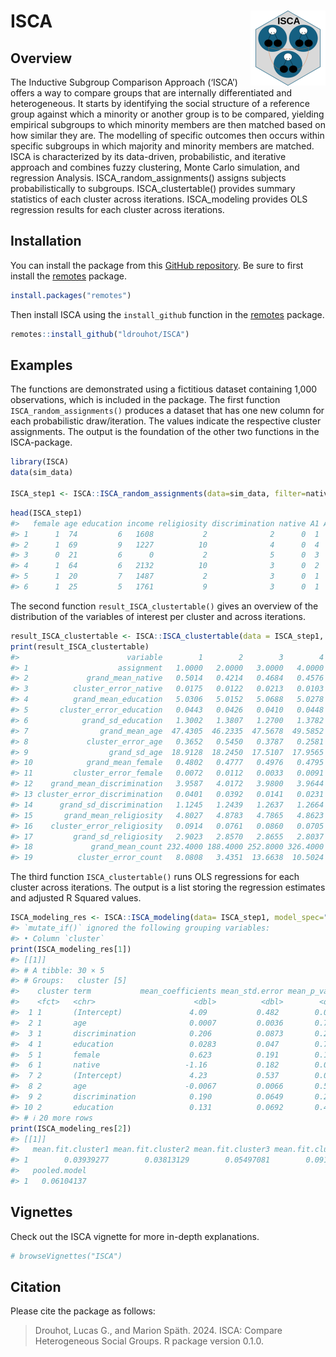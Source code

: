 
<!-- README.md is generated from README.Rmd. Please edit that file -->

# ISCA <img src="man/figures/logo.png" align="right" height="120" alt="" />

## Overview

The Inductive Subgroup Comparison Approach (‘ISCA’) offers a way to
compare groups that are internally differentiated and heterogeneous. It
starts by identifying the social structure of a reference group against
which a minority or another group is to be compared, yielding empirical
subgroups to which minority members are then matched based on how
similar they are. The modelling of specific outcomes then occurs within
specific subgroups in which majority and minority members are matched.
ISCA is characterized by its data-driven, probabilistic, and iterative
approach and combines fuzzy clustering, Monte Carlo simulation, and
regression Analysis. ISCA_random_assignments() assigns subjects
probabilistically to subgroups. ISCA_clustertable() provides summary
statistics of each cluster across iterations. ISCA_modeling provides OLS
regression results for each cluster across iterations.

<!-- badges: start -->
<!-- badges: end -->

## Installation

You can install the package from this [GitHub
repository](https://github.com/ldrouhot/ISCA). Be sure to first install
the [remotes](https://CRAN.R-project.org/package=remotes) package.

``` r
install.packages("remotes")
```

Then install ISCA using the `install_github` function in the
[remotes](https://CRAN.R-project.org/package=remotes) package.

``` r
remotes::install_github("ldrouhot/ISCA")
```

## Examples

The functions are demonstrated using a fictitious dataset containing
1,000 observations, which is included in the package. The first function
`ISCA_random_assignments()` produces a dataset that has one new column
for each probabilistic draw/iteration. The values indicate the
respective cluster assignments. The output is the foundation of the
other two functions in the ISCA-package.

``` r
library(ISCA)
data(sim_data)

ISCA_step1 <- ISCA::ISCA_random_assignments(data=sim_data, filter=native, majority_group=1, minority_group=c(0), fuzzifier = 1.5, n_clusters=4, draws=5, cluster_vars= c("female", "age", "education", "income"))
```

``` r
head(ISCA_step1)
#>   female age education income religiosity discrimination native A1 A2 A3 A4 A5
#> 1      1  74         6   1608           2              2      0  1  1  1  1  1
#> 2      1  69         9   1227          10              4      0  4  4  4  4  4
#> 3      0  21         6      0           2              5      0  3  3  3  3  3
#> 4      1  64         6   2132          10              3      0  2  2  2  2  2
#> 5      1  20         7   1487           2              3      0  1  4  1  1  1
#> 6      1  25         5   1761           9              3      0  1  1  1  1  1
```

The second function `result_ISCA_clustertable()` gives an overview of
the distribution of the variables of interest per cluster and across
iterations.

``` r
result_ISCA_clustertable <- ISCA::ISCA_clustertable(data = ISCA_step1, cluster_vars = c("native", "education", "age", "female", "discrimination", "religiosity"), draws = 5)
print(result_ISCA_clustertable)
#>                        variable        1        2        3        4
#> 1                    assignment   1.0000   2.0000   3.0000   4.0000
#> 2             grand_mean_native   0.5014   0.4214   0.4684   0.4576
#> 3          cluster_error_native   0.0175   0.0122   0.0213   0.0103
#> 4          grand_mean_education   5.0306   5.0152   5.0688   5.0278
#> 5       cluster_error_education   0.0443   0.0426   0.0410   0.0448
#> 6            grand_sd_education   1.3002   1.3807   1.2700   1.3782
#> 7                grand_mean_age  47.4305  46.2335  47.5678  49.5852
#> 8             cluster_error_age   0.3652   0.5450   0.3787   0.2581
#> 9                  grand_sd_age  18.9128  18.2450  17.5107  17.9565
#> 10            grand_mean_female   0.4802   0.4777   0.4976   0.4795
#> 11         cluster_error_female   0.0072   0.0112   0.0033   0.0091
#> 12    grand_mean_discrimination   3.9587   4.0172   3.9800   3.9644
#> 13 cluster_error_discrimination   0.0401   0.0392   0.0141   0.0231
#> 14      grand_sd_discrimination   1.1245   1.2439   1.2637   1.2664
#> 15       grand_mean_religiosity   4.8027   4.8783   4.7865   4.8623
#> 16    cluster_error_religiosity   0.0914   0.0761   0.0860   0.0705
#> 17         grand_sd_religiosity   2.9023   2.8570   2.8655   2.8037
#> 18             grand_mean_count 232.4000 188.4000 252.8000 326.4000
#> 19          cluster_error_count   8.0808   3.4351  13.6638  10.5024
```

The third function `ISCA_clustertable()` runs OLS regressions for each
cluster across iterations. The output is a list storing the regression
estimates and adjusted R Squared values.

``` r
ISCA_modeling_res <- ISCA::ISCA_modeling(data= ISCA_step1, model_spec="religiosity ~ native + female + age + education + discrimination", draws = 5, n_clusters = 4)
#> `mutate_if()` ignored the following grouping variables:
#> • Column `cluster`
print(ISCA_modeling_res[1])
#> [[1]]
#> # A tibble: 30 × 5
#> # Groups:   cluster [5]
#>    cluster term           mean_coefficients mean_std.error mean_p_value
#>    <fct>   <chr>                      <dbl>          <dbl>        <dbl>
#>  1 1       (Intercept)               4.09           0.482        0.0012
#>  2 1       age                       0.0007         0.0036       0.784 
#>  3 1       discrimination            0.206          0.0873       0.267 
#>  4 1       education                 0.0283         0.047        0.765 
#>  5 1       female                    0.623          0.191        0.130 
#>  6 1       native                   -1.16           0.182        0.0048
#>  7 2       (Intercept)               4.23           0.537        0.0009
#>  8 2       age                      -0.0067         0.0066       0.504 
#>  9 2       discrimination            0.190          0.0649       0.285 
#> 10 2       education                 0.131          0.0692       0.417 
#> # ℹ 20 more rows
print(ISCA_modeling_res[2])
#> [[1]]
#>   mean.fit.cluster1 mean.fit.cluster2 mean.fit.cluster3 mean.fit.cluster4
#> 1        0.03939277        0.03813129        0.05497081        0.09119341
#>   pooled.model
#> 1   0.06104137
```

## Vignettes

Check out the ISCA vignette for more in-depth explanations.

``` r
# browseVignettes("ISCA")
```

## Citation

Please cite the package as follows:

> Drouhot, Lucas G., and Marion Späth. 2024. ISCA: Compare Heterogeneous
> Social Groups. R package version 0.1.0.
